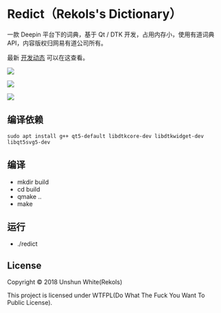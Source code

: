 # Redict（Rekols's Dictionary）

一款 Deepin 平台下的词典，基于 Qt / DTK 开发，占用内存小，使用有道词典 API，内容版权归网易有道公司所有。

最新 [开发动态](https://github.com/rekols/redict/projects/1) 可以在这查看。

![](https://github.com/rekols/redict/blob/master/screenshot/20180803040329.png)

![](https://github.com/rekols/redict/blob/master/screenshot/20180803040320.png)

![](https://github.com/rekols/redict/blob/master/screenshot/20180803040353.png)

## 编译依赖

`sudo apt install g++ qt5-default libdtkcore-dev libdtkwidget-dev libqt5svg5-dev`

## 编译

* mkdir build
* cd build
* qmake ..
* make

## 运行

* ./redict

## License

Copyright © 2018 Unshun White(Rekols)

This project is licensed under WTFPL(Do What The Fuck You Want To Public License).

